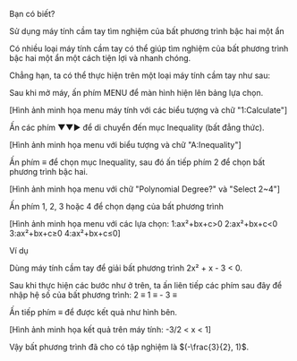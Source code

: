 Bạn có biết?

Sử dụng máy tính cầm tay tìm nghiệm của bất phương trình bậc hai một ẩn

Có nhiều loại máy tính cầm tay có thể giúp tìm nghiệm của bất phương trình bậc hai một ẩn một cách tiện lợi và nhanh chóng.

Chẳng hạn, ta có thể thực hiện trên một loại máy tính cầm tay như sau:

Sau khi mở máy, ấn phím MENU để màn hình hiện lên bảng lựa chọn.

[Hình ảnh minh họa menu máy tính với các biểu tượng và chữ "1:Calculate"]

Ấn các phím ▼▼▶ để di chuyển đến mục Inequality (bất đẳng thức).

[Hình ảnh minh họa menu với biểu tượng và chữ "A:Inequality"]

Ấn phím ≡ để chọn mục Inequality, sau đó ấn tiếp phím 2 để chọn bất phương trình bậc hai.

[Hình ảnh minh họa menu với chữ "Polynomial Degree?" và "Select 2~4"]

Ấn phím 1, 2, 3 hoặc 4 để chọn dạng của bất phương trình

[Hình ảnh minh họa menu với các lựa chọn:
1:ax²+bx+c>0
2:ax²+bx+c<0
3:ax²+bx+c≥0
4:ax²+bx+c≤0]

Ví dụ

Dùng máy tính cầm tay để giải bất phương trình 2x² + x - 3 < 0.

Sau khi thực hiện các bước như ở trên, ta ấn liên tiếp các phím sau đây để nhập hệ số của bất phương trình:
2 ≡ 1 ≡ - 3 ≡

Ấn tiếp phím ≡ để được kết quả như hình bên.

[Hình ảnh minh họa kết quả trên máy tính: -3/2 < x < 1]

Vậy bất phương trình đã cho có tập nghiệm là $(-\frac{3}{2}, 1)$.